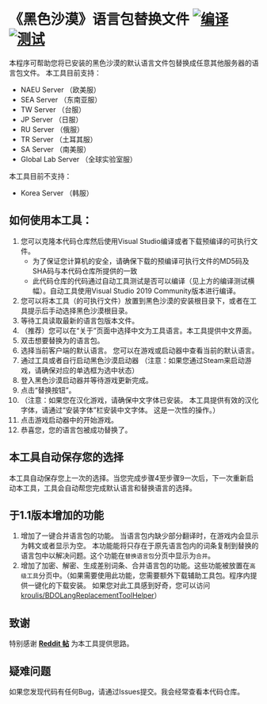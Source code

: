 # 《黑色沙漠》语言包替换文件 [![编译](https://github.com/kroulis/BDOLanguageReplacementTool/actions/workflows/dotnet.yml/badge.svg)](https://github.com/kroulis/BDOLanguageReplacementTool/actions/workflows/dotnet.yml) [![测试](https://github.com/kroulis/BDOLanguageReplacementTool/actions/workflows/unit_test.yml/badge.svg)](https://github.com/kroulis/BDOLanguageReplacementTool/actions/workflows/unit_test.yml)

本程序可帮助您将已安装的黑色沙漠的默认语言文件包替换成任意其他服务器的语言包文件。 本工具目前支持：
- NAEU Server （欧美服）
- SEA Server （东南亚服）
- TW Server （台服）
- JP Server （日服）
- RU Server （俄服）
- TR Server （土耳其服）
- SA Server （南美服）
- Global Lab Server （全球实验室服）

本工具目前不支持：
- Korea Server （韩服）

## 如何使用本工具：
1. 您可以克隆本代码仓库然后使用Visual Studio编译或者下载预编译的可执行文件。
    - 为了保证您计算机的安全，请确保下载的预编译可执行文件的MD5码及SHA码与本代码仓库所提供的一致
	- 此代码仓库的代码通过自动工具测试是否可以编译（见上方的编译测试横幅）。自动工具使用Visual Studio 2019 Community版本进行编译。
2. 您可以将本工具（的可执行文件）放置到黑色沙漠的安装根目录下，或者在工具提示后手动选择黑色沙漠根目录。
3. 等待工具读取最新的语言包版本文件。
4. （推荐）您可以在“关于”页面中选择中文为工具语言。本工具提供中文界面。
5. 双击想要替换为的语言包。
6. 选择当前客户端的默认语言。 您可以在游戏或启动器中查看当前的默认语言。
7. 通过工具或者自行启动黑色沙漠启动器 （注意：如果您通过Steam来启动游戏，请确保对应的单选框为选中状态）
8. 登入黑色沙漠启动器并等待游戏更新完成。
9. 点击“替换按钮”。
10. （注意：如果您在汉化游戏，请确保中文字体已安装。 本工具提供有效的汉化字体，请通过“安装字体”栏安装中文字体。 这是一次性的操作。）
11. 点击游戏启动器中的开始游戏。
12. 恭喜您，您的语言包被成功替换了。

## 本工具自动保存您的选择

本工具自动保存您上一次的选择。当您完成步骤4至步骤9一次后，下一次重新启动本工具，工具会自动帮您完成默认语言和替换语言的选择。

## 于1.1版本增加的功能
1. 增加了一键合并语言包的功能。 当语言包内缺少部分翻译时，在游戏内会显示为韩文或者显示为空。 本功能能将只存在于原先语言包内的词条复制到替换的语言包中以解决问题。这个功能在`替换语言包`分页中显示为`合并`。
2. 增加了加密、解密、生成差别词条、合并语言包的功能。这些功能被放置在`高级工具`分页中。（如果需要使用此功能，您需要额外下载辅助工具包。程序内提供一键化的下载安装。 如果您对此工具感到好奇，您可以访问 [kroulis/BDOLangReplacementToolHelper](https://github.com/kroulis/BDOLangReplacementToolHelper)）

## 致谢

特别感谢 **[Reddit 帖](https://www.reddit.com/r/blackdesertonline/comments/p8vjss/guide_all_your_bdo_language_file_needs/)** 为本工具提供思路。

## 疑难问题
如果您发现代码有任何Bug，请通过Issues提交。我会经常查看本代码仓库。

